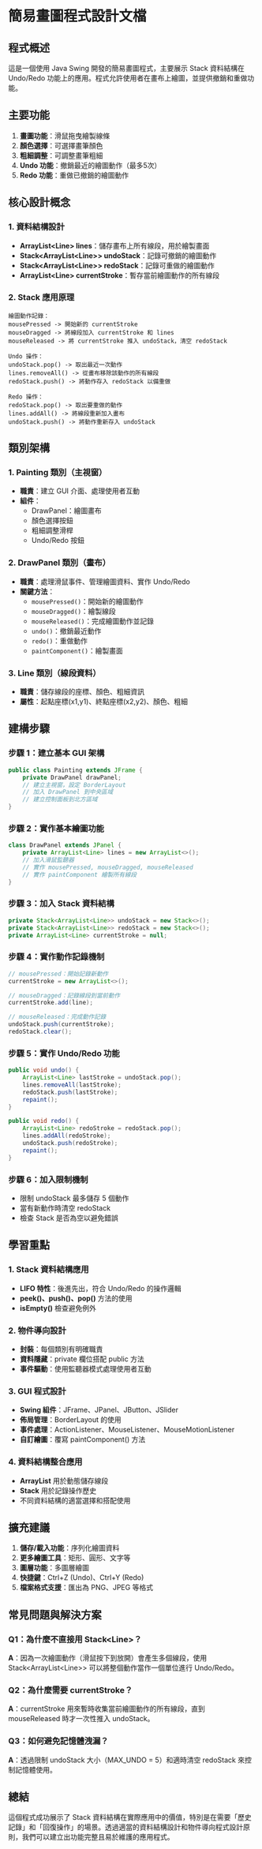 # 簡易畫圖程式設計文檔

## 程式概述
這是一個使用 Java Swing 開發的簡易畫圖程式，主要展示 Stack 資料結構在 Undo/Redo 功能上的應用。程式允許使用者在畫布上繪圖，並提供撤銷和重做功能。

## 主要功能
1. **畫圖功能**：滑鼠拖曳繪製線條
2. **顏色選擇**：可選擇畫筆顏色
3. **粗細調整**：可調整畫筆粗細
4. **Undo 功能**：撤銷最近的繪圖動作（最多5次）
5. **Redo 功能**：重做已撤銷的繪圖動作

## 核心設計概念

### 1. 資料結構設計
- **ArrayList&lt;Line&gt; lines**：儲存畫布上所有線段，用於繪製畫面
- **Stack&lt;ArrayList&lt;Line&gt;&gt; undoStack**：記錄可撤銷的繪圖動作
- **Stack&lt;ArrayList&lt;Line&gt;&gt; redoStack**：記錄可重做的繪圖動作
- **ArrayList&lt;Line&gt; currentStroke**：暫存當前繪圖動作的所有線段

### 2. Stack 應用原理
```
繪圖動作記錄：
mousePressed -> 開始新的 currentStroke
mouseDragged -> 將線段加入 currentStroke 和 lines
mouseReleased -> 將 currentStroke 推入 undoStack，清空 redoStack

Undo 操作：
undoStack.pop() -> 取出最近一次動作
lines.removeAll() -> 從畫布移除該動作的所有線段
redoStack.push() -> 將動作存入 redoStack 以備重做

Redo 操作：
redoStack.pop() -> 取出要重做的動作
lines.addAll() -> 將線段重新加入畫布
undoStack.push() -> 將動作重新存入 undoStack
```

## 類別架構

### 1. Painting 類別（主視窗）
- **職責**：建立 GUI 介面、處理使用者互動
- **組件**：
  - DrawPanel：繪圖畫布
  - 顏色選擇按鈕
  - 粗細調整滑桿
  - Undo/Redo 按鈕

### 2. DrawPanel 類別（畫布）
- **職責**：處理滑鼠事件、管理繪圖資料、實作 Undo/Redo
- **關鍵方法**：
  - `mousePressed()`：開始新的繪圖動作
  - `mouseDragged()`：繪製線段
  - `mouseReleased()`：完成繪圖動作並記錄
  - `undo()`：撤銷最近動作
  - `redo()`：重做動作
  - `paintComponent()`：繪製畫面

### 3. Line 類別（線段資料）
- **職責**：儲存線段的座標、顏色、粗細資訊
- **屬性**：起點座標(x1,y1)、終點座標(x2,y2)、顏色、粗細

## 建構步驟

### 步驟 1：建立基本 GUI 架構
```java
public class Painting extends JFrame {
    private DrawPanel drawPanel;
    // 建立主視窗，設定 BorderLayout
    // 加入 DrawPanel 到中央區域
    // 建立控制面板到北方區域
}
```

### 步驟 2：實作基本繪圖功能
```java
class DrawPanel extends JPanel {
    private ArrayList<Line> lines = new ArrayList<>();
    // 加入滑鼠監聽器
    // 實作 mousePressed, mouseDragged, mouseReleased
    // 實作 paintComponent 繪製所有線段
}
```

### 步驟 3：加入 Stack 資料結構
```java
private Stack<ArrayList<Line>> undoStack = new Stack<>();
private Stack<ArrayList<Line>> redoStack = new Stack<>();
private ArrayList<Line> currentStroke = null;
```

### 步驟 4：實作動作記錄機制
```java
// mousePressed：開始記錄新動作
currentStroke = new ArrayList<>();

// mouseDragged：記錄線段到當前動作
currentStroke.add(line);

// mouseReleased：完成動作記錄
undoStack.push(currentStroke);
redoStack.clear();
```

### 步驟 5：實作 Undo/Redo 功能
```java
public void undo() {
    ArrayList<Line> lastStroke = undoStack.pop();
    lines.removeAll(lastStroke);
    redoStack.push(lastStroke);
    repaint();
}

public void redo() {
    ArrayList<Line> redoStroke = redoStack.pop();
    lines.addAll(redoStroke);
    undoStack.push(redoStroke);
    repaint();
}
```

### 步驟 6：加入限制機制
- 限制 undoStack 最多儲存 5 個動作
- 當有新動作時清空 redoStack
- 檢查 Stack 是否為空以避免錯誤

## 學習重點

### 1. Stack 資料結構應用
- **LIFO 特性**：後進先出，符合 Undo/Redo 的操作邏輯
- **peek()、push()、pop()** 方法的使用
- **isEmpty()** 檢查避免例外

### 2. 物件導向設計
- **封裝**：每個類別有明確職責
- **資料隱藏**：private 欄位搭配 public 方法
- **事件驅動**：使用監聽器模式處理使用者互動

### 3. GUI 程式設計
- **Swing 組件**：JFrame、JPanel、JButton、JSlider
- **佈局管理**：BorderLayout 的使用
- **事件處理**：ActionListener、MouseListener、MouseMotionListener
- **自訂繪圖**：覆寫 paintComponent() 方法

### 4. 資料結構整合應用
- **ArrayList** 用於動態儲存線段
- **Stack** 用於記錄操作歷史
- 不同資料結構的適當選擇和搭配使用

## 擴充建議
1. **儲存/載入功能**：序列化繪圖資料
2. **更多繪圖工具**：矩形、圓形、文字等
3. **圖層功能**：多圖層繪圖
4. **快捷鍵**：Ctrl+Z (Undo)、Ctrl+Y (Redo)
5. **檔案格式支援**：匯出為 PNG、JPEG 等格式

## 常見問題與解決方案

### Q1：為什麼不直接用 Stack&lt;Line&gt;？
**A**：因為一次繪圖動作（滑鼠按下到放開）會產生多個線段，使用 Stack&lt;ArrayList&lt;Line&gt;&gt; 可以將整個動作當作一個單位進行 Undo/Redo。

### Q2：為什麼需要 currentStroke？
**A**：currentStroke 用來暫時收集當前繪圖動作的所有線段，直到 mouseReleased 時才一次性推入 undoStack。

### Q3：如何避免記憶體洩漏？
**A**：透過限制 undoStack 大小（MAX_UNDO = 5）和適時清空 redoStack 來控制記憶體使用。

## 總結
這個程式成功展示了 Stack 資料結構在實際應用中的價值，特別是在需要「歷史記錄」和「回復操作」的場景。透過適當的資料結構設計和物件導向程式設計原則，我們可以建立出功能完整且易於維護的應用程式。
